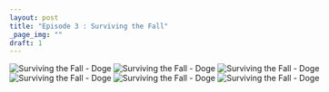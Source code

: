 ```yaml
---
layout: post
title: "Episode 3 : Surviving the Fall"
_page_img: ""
draft: 1
---
```



<div style="margin-left: auto; margin-right: auto; width: 600px;">
	<img src="/assets/ep/ep01x03_01.png" alt="Surviving the Fall - Doge" />
	<img src="/assets/ep/ep01x03_02.png" alt="Surviving the Fall - Doge" />
	<img src="/assets/ep/ep01x03_03.png" alt="Surviving the Fall - Doge" />
	<img src="/assets/ep/ep01x03_04.png" alt="Surviving the Fall - Doge" />
	<img src="/assets/ep/ep01x03_05.png" alt="Surviving the Fall - Doge" />
	<img src="/assets/ep/ep01x03_06.png" alt="Surviving the Fall - Doge" />
</div>
